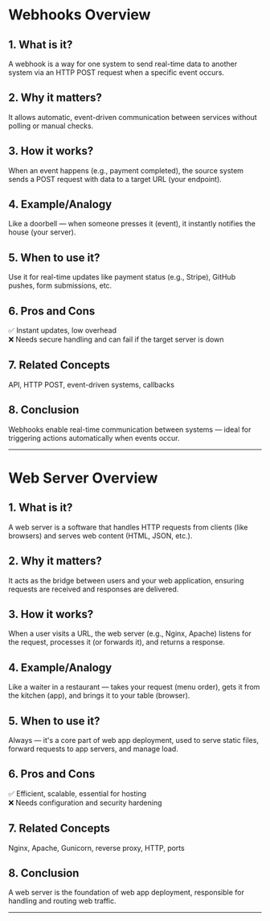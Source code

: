 # Webhooks Overview

## 1. What is it?
A webhook is a way for one system to send real-time data to another system via an HTTP POST request when a specific event occurs.

## 2. Why it matters?
It allows automatic, event-driven communication between services without polling or manual checks.

## 3. How it works?
When an event happens (e.g., payment completed), the source system sends a POST request with data to a target URL (your endpoint).

## 4. Example/Analogy
Like a doorbell — when someone presses it (event), it instantly notifies the house (your server).

## 5. When to use it?
Use it for real-time updates like payment status (e.g., Stripe), GitHub pushes, form submissions, etc.

## 6. Pros and Cons
✅ Instant updates, low overhead  
❌ Needs secure handling and can fail if the target server is down

## 7. Related Concepts
API, HTTP POST, event-driven systems, callbacks

## 8. Conclusion
Webhooks enable real-time communication between systems — ideal for triggering actions automatically when events occur.

---

# Web Server Overview

## 1. What is it?
A web server is a software that handles HTTP requests from clients (like browsers) and serves web content (HTML, JSON, etc.).

## 2. Why it matters?
It acts as the bridge between users and your web application, ensuring requests are received and responses are delivered.

## 3. How it works?
When a user visits a URL, the web server (e.g., Nginx, Apache) listens for the request, processes it (or forwards it), and returns a response.

## 4. Example/Analogy
Like a waiter in a restaurant — takes your request (menu order), gets it from the kitchen (app), and brings it to your table (browser).

## 5. When to use it?
Always — it's a core part of web app deployment, used to serve static files, forward requests to app servers, and manage load.

## 6. Pros and Cons
✅ Efficient, scalable, essential for hosting  
❌ Needs configuration and security hardening

## 7. Related Concepts
Nginx, Apache, Gunicorn, reverse proxy, HTTP, ports

## 8. Conclusion
A web server is the foundation of web app deployment, responsible for handling and routing web traffic.

---
